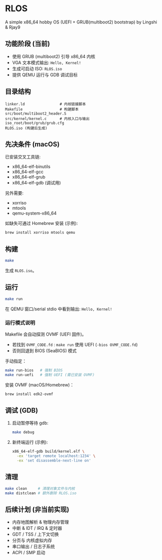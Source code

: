 # RLOS

A simple x86_64 hobby OS (UEFI + GRUB(multiboot2) bootstrap) by Lingshi & Rjay9

## 功能阶段 (当前)

- 使用 GRUB (multiboot2) 引导 x86_64 内核
- VGA 文本模式输出: `Hello, Kernel!`
- 生成可启动 ISO: `RLOS.iso`
- 提供 QEMU 运行与 GDB 调试目标

## 目录结构

```text
linker.ld                # 内核链接脚本
Makefile                 # 构建脚本
src/boot/multiboot2_header.S
src/kernel/kernel.c      # 内核入口与输出
iso_root/boot/grub/grub.cfg
RLOS.iso (构建后生成)
```

## 先决条件 (macOS)

已安装交叉工具链:

- x86_64-elf-binutils
- x86_64-elf-gcc
- x86_64-elf-grub
- x86_64-elf-gdb (调试用)

另外需要:

- xorriso
- mtools
- qemu-system-x86_64

如缺失可通过 Homebrew 安装 (示例):

```bash
brew install xorriso mtools qemu
```

## 构建

```bash
make
```

生成 `RLOS.iso`。

## 运行

```bash
make run
```

在 QEMU 窗口/serial stdio 中看到输出: `Hello, Kernel!`

### 运行模式说明

Makefile 会自动探测 OVMF (UEFI 固件)。

- 若找到 `OVMF_CODE.fd` : `make run` 使用 UEFI (`-bios OVMF_CODE.fd`)
- 否则回退到 BIOS (SeaBIOS) 模式

手动指定：

```bash
make run-bios   # 强制 BIOS
make run-uefi   # 强制 UEFI (需已安装 OVMF)
```

安装 OVMF (macOS/Homebrew)：

```bash
brew install edk2-ovmf
```

## 调试 (GDB)

1. 启动暂停等待 gdb:

   ```bash
   make debug
   ```

2. 新终端运行 (示例):

   ```bash
   x86_64-elf-gdb build/kernel.elf \
     -ex 'target remote localhost:1234' \
     -ex 'set disassemble-next-line on'
   ```

## 清理

```bash
make clean     # 清理对象文件与内核
make distclean # 额外删除 RLOS.iso
```

## 后续计划 (非当前实现)

- 内存地图解析 & 物理内存管理
- 中断 & IDT / IRQ & 定时器
- GDT / TSS / 上下文切换
- 分页与 内核虚拟内存
- 串口输出 / 日志子系统
- ACPI / SMP 启动
